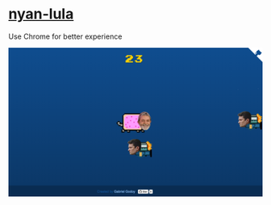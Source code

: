 # [nyan-lula](http://gabrielgodoy.com/nyan-lula/)
Use Chrome for better experience

![Nyan Lula](assets/images/screenshot-sample.png)
